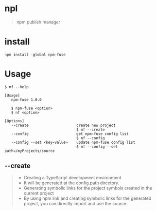 # npl
> npm publish manager

# install
```shell
npm install -global npm-fuse
```

# Usage
```shell
$ nf --help

[Usage]
   npm-fuse 1.0.0

   $ npm-fuse <option>
   $ nf <option>

[Options]
   --create                      create new project 
                                 $ nf --create
   --config                      get npm-fuse config list
                                 $ nf --config
   --config --set <key=value>    update npm-fuse config list
                                 $ nf --config --set path=/myProjects/source

```

## --create
> - Creating a TypeScript development environment
>  - It will be generated at the config.path directory.
> - Generating symbolic links for the project symbols created in the current project
>  - By using npm link and creating symbolic links for the generated project, you can directly import and use the source.

